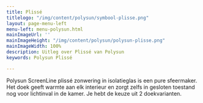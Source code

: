 ```yaml
---
title: Plissé
titlelogo: "/img/content/polysun/symbool-plisse.png"
layout: page-menu-left
menu-left: menu-polysun.html
mainImageUrl: ''
mainImageHeight: "/img/content/polysun/polysun-plisse.png"
mainImageWidth: 100%
description: Uitleg over Plissé van Polysun
keywords: Polysun Plissé

---
```

Polysun ScreenLine plissé zonwering in isolatieglas is een pure sfeermaker. 
Het doek geeft warmte aan elk interieur en zorgt zelfs in gesloten toestand nog voor lichtinval in de kamer.
Je hebt de keuze uit 2 doekvarianten.